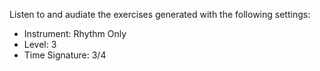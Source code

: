 Listen to and audiate the exercises generated with the following settings:

- Instrument: Rhythm Only
- Level: 3
- Time Signature: 3/4